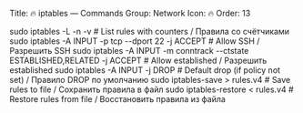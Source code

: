 Title: 🔥 iptables — Commands
Group: Network
Icon: 🔥
Order: 13

sudo iptables -L -n -v                          # List rules with counters / Правила со счётчиками
sudo iptables -A INPUT -p tcp --dport 22 -j ACCEPT  # Allow SSH / Разрешить SSH
sudo iptables -A INPUT -m conntrack --ctstate ESTABLISHED,RELATED -j ACCEPT  # Allow established / Разрешить established
sudo iptables -A INPUT -j DROP                  # Default drop (if policy not set) / Правило DROP по умолчанию
sudo iptables-save > rules.v4                   # Save rules to file / Сохранить правила в файл
sudo iptables-restore < rules.v4                # Restore rules from file / Восстановить правила из файла

